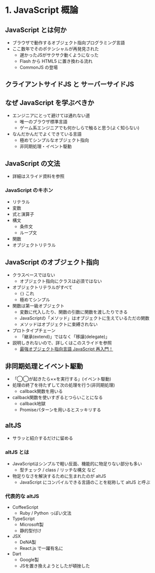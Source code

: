 # 1. JavaScript 概論

## JavaScript とは何か
- ブラウザで動作するオブジェクト指向プログラミング言語
- ここ数年でそのポテンシャルが再発見された
	- 遅かったJSがサクサク動くようになった
	- Flash から HTML5 に置き換わる流れ
	- CommonJS の登場

## クライアントサイドJS と サーバーサイドJS

## なぜ JavaScript を学ぶべきか
- エンジニアにとって避けては通れない道
	- 唯一のブラウザ標準言語
	- ゲーム系エンジニアでも何かしらで触ると思う(よく知らない)
- なんだかんだでよくできている言語
	- 極めてシンプルなオブジェクト指向
	- 非同期処理・イベント駆動

## JavaScript の文法
- 詳細はスライド資料を参照

### JavaScript のキホン
- リテラル
- 変数
- 式と演算子
- 構文
	- 条件文
	- ループ文
- 関数
- オブジェクトリテラル

## JavaScript のオブジェクト指向
- クラスベースではない
	- オブジェクト指向にクラスは必須ではない
- オブジェクトリテラルがすべて
	- `{}` これ
	- 極めてシンプル
- 関数は第一級オブジェクト
	- 変数に代入したり、関数の引数に関数を渡したりできる
	- JavaScriptの「メソッド」はオブジェクトに生えているただの関数
	- メソッドはオブジェクトに束縛されない
- プロトタイプチェーン
	- 「継承(extend)」ではなく「移譲(delegate)」
- 説明しきれないので、詳しくはこのスライドを参照
	- [最強オブジェクト指向言語 JavaScript 再入門！](http://www.slideshare.net/yuka2py/javascript-23768378)

## 非同期処理とイベント駆動
- 「◯◯が起きたら××を実行する」(イベント駆動)
- 処理の終了を待たずして次の処理を行う(非同期処理)
	- callback関数を用いる
- callback関数を使いすぎるとつらいことになる
	- callback地獄
	- Promiseパターンを用いるとスッキリする

## altJS
- サラッと紹介するだけに留める

### altJS とは
- JavaScriptはシンプルで軽い反面、機能的に物足りない部分も多い
	- 型チェック / class / リッチな構文 など
- 物足りなさを解決するために生まれたのが altJS
	- JavaScript にコンパイルできる言語のことを総称して altJS と呼ぶ

### 代表的な altJS
- CoffeeScript
	- Ruby / Python っぽい文法
- TypeScript
	- Microsoft製
	- 静的型付け
- JSX
	- DeNA製
	- React.js で一躍有名に
- Dart
	- Google製
	- JSを置き換えようとしたが頓挫した
